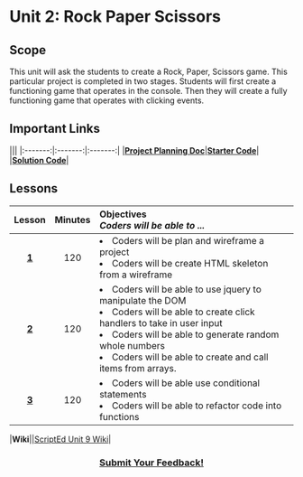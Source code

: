 # Unit 2: Rock Paper Scissors


## Scope
This unit will ask the students to create a Rock, Paper, Scissors game. This particular project is completed in two stages. Students will first create a functioning game that operates in the console. Then they will create a fully functioning game that operates with clicking events.

## Important Links
|||
|:-------:|:-------:|:-------:|
|[**Project Planning Doc**](https://drive.google.com/open?id=1dddAl5l-A1l0gA-oGxpcCFmlxRJzB7il39QEqmAm2Bs)|[**Starter Code**](https://github.com/ScriptEdcurriculum/advanced_rockpaperscissors_startercode)|
|[**Solution Code**](https://github.com/ScriptEdcurriculum/advanced_rockpaperscissors_solution)|

## Lessons
|Lesson|Minutes|Objectives <br> *Coders will be able to ...*|
|:-------:|:-------:|:-------|
|[**1**](https://docs.google.com/presentation/d/1ZktWplvZWdjnDF2dpS6sj14J1MHnG9P4AymCSCgWR-U/edit#slide=id.g1d0118cf2a_0_406)|120| <li> Coders will be plan and wireframe a project</li>  <li> Coders will be create HTML skeleton from a wireframe</li>|
|[**2**](https://docs.google.com/presentation/d/1ZktWplvZWdjnDF2dpS6sj14J1MHnG9P4AymCSCgWR-U/edit#slide=id.g1f4c7fca2c_3_463)|120|<li> Coders will be able to use jquery to manipulate the DOM</li> <li> Coders will be able to create click handlers to take in user input</li><li> Coders will be able to generate random whole numbers</li> <li> Coders will be able to create and call items from arrays.</li> |
|[**3**](https://docs.google.com/presentation/d/1ZktWplvZWdjnDF2dpS6sj14J1MHnG9P4AymCSCgWR-U/edit#slide=id.g1f4c7fca2c_3_475)|120| <li> Coders will be able use conditional statements</li> <li> Coders will be able to refactor code into functions</li>|

|**Wiki**||<a href="https://github.com/ScriptEdcurriculum/curriculum2016/wiki/foundationsCourse#unit-9-conditionals-variables--strings">ScriptEd Unit 9 Wiki</a>|


<h3 align="center"><a href="https://docs.google.com/forms/d/e/1FAIpQLSfx0wkLyw_jSOhWR2yY8GTR8TV2NXYZc40us7aPHnl9bO6WAQ/viewform">Submit Your Feedback!</a></h3>
